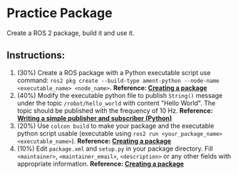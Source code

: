 # Practice Package
Create a ROS 2 package, build it and use it. 

## Instructions: 
1. (30%) Create a ROS package with a Python executable script use command: `ros2 pkg create --build-type ament-python --node-name <executable_name> <node_name>`. **Reference: [Creating a package](https://docs.ros.org/en/humble/Tutorials/Beginner-Client-Libraries/Creating-Your-First-ROS2-Package.html)**
2. (40%) Modify the executable python file to publish `String()` message under the topic `/robot/hello_world` with content "Hello World". The topic should be published with the frequency of 10 Hz. **Reference: [Writing a simple publisher and subscriber (Python)](https://docs.ros.org/en/humble/Tutorials/Beginner-Client-Libraries/Writing-A-Simple-Py-Publisher-And-Subscriber.html)**
3. (20%) Use `colcon build` to make your package and the executable python script usable (executable using `ros2 run <your_package_name> <executable_name>`). **Reference: [Creating a package](https://docs.ros.org/en/humble/Tutorials/Beginner-Client-Libraries/Creating-Your-First-ROS2-Package.html)**
4. (10%) Edit `package.xml` and `setup.py` in your package directory. Fill `<maintainer>`, `<maintainer_email>`, `<description>` or any other fields with appropriate information. **Reference: [Creating a package](https://docs.ros.org/en/humble/Tutorials/Beginner-Client-Libraries/Creating-Your-First-ROS2-Package.html)**
